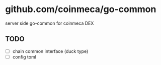 # github.com/coinmeca/go-common

server side go-common for coinmeca DEX

## TODO

-   [ ] chain common interface (duck type)
-   [ ] config toml
